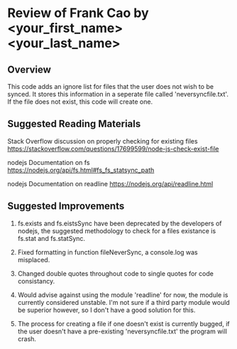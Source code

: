 
# Review of Frank Cao by \<your\_first\_name\> \<your\_last\_name\> 

## Overview

This code adds an ignore list for files that the user does not wish to be synced. It stores this information in a seperate file called 'neversyncfile.txt'. If the file does not exist, this code will create one.

## Suggested Reading Materials

Stack Overflow discussion on properly checking for existing files
https://stackoverflow.com/questions/17699599/node-js-check-exist-file

nodejs Documentation on fs
https://nodejs.org/api/fs.html#fs_fs_statsync_path

nodejs Documentation on readline
https://nodejs.org/api/readline.html

## Suggested Improvements

1. fs.exists and fs.eistsSync have been deprecated by the developers of nodejs, the suggested methodology to check for a files existance is fs.stat and fs.statSync. 

2. Fixed formatting in function fileNeverSync, a console.log was misplaced.

3. Changed double quotes throughout code to single quotes for code consistancy.

4. Would advise against using the module 'readline' for now, the module is currently considered unstable. I'm not sure if a third party module would be superior however, so I don't have a good solution for this.

5. The process for creating a file if one doesn't exist is currently bugged, if the user doesn't have a pre-existing 'neversyncfile.txt' the program will crash.

